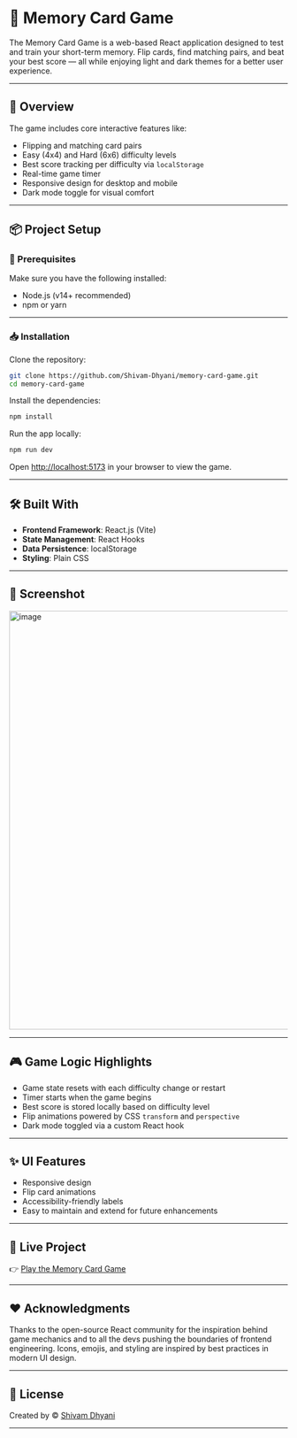 # 🧠 Memory Card Game

The Memory Card Game is a web-based React application designed to test and train your short-term memory. Flip cards, find matching pairs, and beat your best score — all while enjoying light and dark themes for a better user experience.

---

## 🚀 Overview

The game includes core interactive features like:

- Flipping and matching card pairs
- Easy (4x4) and Hard (6x6) difficulty levels
- Best score tracking per difficulty via `localStorage`
- Real-time game timer
- Responsive design for desktop and mobile
- Dark mode toggle for visual comfort

---

## 📦 Project Setup

### 🔧 Prerequisites

Make sure you have the following installed:

- Node.js (v14+ recommended)
- npm or yarn

---

### 📥 Installation

Clone the repository:

```bash
git clone https://github.com/Shivam-Dhyani/memory-card-game.git
cd memory-card-game
```

Install the dependencies:

```bash
npm install
```

Run the app locally:

```bash
npm run dev
```

Open [http://localhost:5173](http://localhost:5173) in your browser to view the game.

---

## 🛠️ Built With

- **Frontend Framework**: React.js (Vite)
- **State Management**: React Hooks
- **Data Persistence**: localStorage
- **Styling**: Plain CSS

---

## 📸 Screenshot

<img width="742" height="757" alt="image" src="https://github.com/user-attachments/assets/94d2e3ea-f89c-4a5b-9c94-7c39f2fe2dca" />

---

## 🎮 Game Logic Highlights

- Game state resets with each difficulty change or restart
- Timer starts when the game begins
- Best score is stored locally based on difficulty level
- Flip animations powered by CSS `transform` and `perspective`
- Dark mode toggled via a custom React hook

---

## ✨ UI Features

- Responsive design
- Flip card animations
- Accessibility-friendly labels
- Easy to maintain and extend for future enhancements

---

## 🔗 Live Project

👉 [Play the Memory Card Game](https://shivam-dhyani-memory-card-game.vercel.app/)

---


## ❤️ Acknowledgments

Thanks to the open-source React community for the inspiration behind game mechanics and to all the devs pushing the boundaries of frontend engineering.
Icons, emojis, and styling are inspired by best practices in modern UI design.

---

## 📄 License

Created by © [Shivam Dhyani](https://github.com/Shivam-Dhyani)

---
